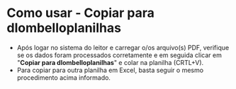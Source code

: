 # Como usar - Copiar para dlombelloplanilhas

* Após logar no sistema do leitor e carregar o/os arquivo(s) PDF, verifique se os dados foram processados corretamente e em seguida clicar em "**Copiar para dlombelloplanilhas**" e colar na planilha (CRTL+V).
* Para copiar para outra planilha em Excel, basta seguir o mesmo procedimento acima informado.
